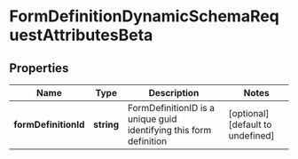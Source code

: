 # FormDefinitionDynamicSchemaRequestAttributesBeta

## Properties

Name | Type | Description | Notes
------------ | ------------- | ------------- | -------------
**formDefinitionId** | **string** | FormDefinitionID is a unique guid identifying this form definition | [optional] [default to undefined]

